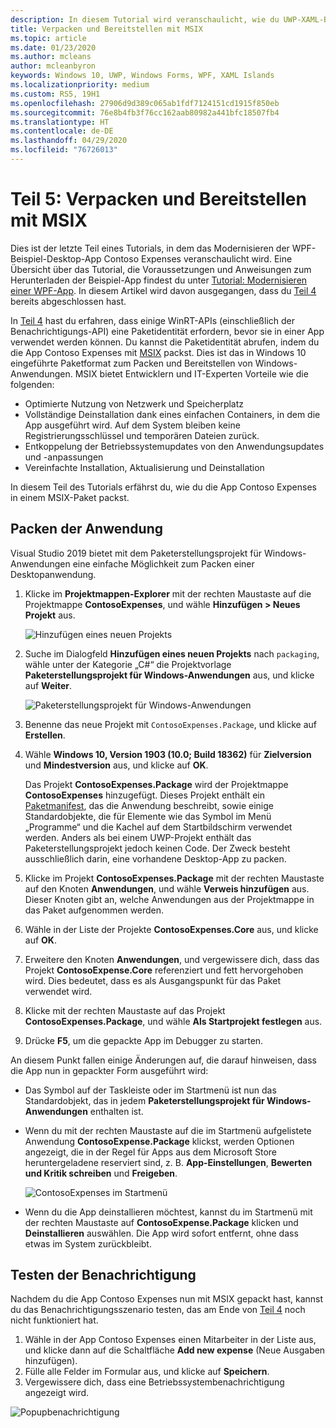 ```yaml
---
description: In diesem Tutorial wird veranschaulicht, wie du UWP-XAML-Benutzeroberflächen hinzufügst, MSIX-Pakete erstellst und andere moderne Komponenten in deine WPF-App integrierst.
title: Verpacken und Bereitstellen mit MSIX
ms.topic: article
ms.date: 01/23/2020
ms.author: mcleans
author: mcleanbyron
keywords: Windows 10, UWP, Windows Forms, WPF, XAML Islands
ms.localizationpriority: medium
ms.custom: RS5, 19H1
ms.openlocfilehash: 27906d9d389c065ab1fdf7124151cd1915f850eb
ms.sourcegitcommit: 76e8b4fb3f76cc162aab80982a441bfc18507fb4
ms.translationtype: HT
ms.contentlocale: de-DE
ms.lasthandoff: 04/29/2020
ms.locfileid: "76726013"
---
```

# <a name="part-5-package-and-deploy-with-msix"></a>Teil 5: Verpacken und Bereitstellen mit MSIX

Dies ist der letzte Teil eines Tutorials, in dem das Modernisieren der WPF-Beispiel-Desktop-App Contoso Expenses veranschaulicht wird. Eine Übersicht über das Tutorial, die Voraussetzungen und Anweisungen zum Herunterladen der Beispiel-App findest du unter [Tutorial: Modernisieren einer WPF-App](modernize-wpf-tutorial.md). In diesem Artikel wird davon ausgegangen, dass du [Teil 4](modernize-wpf-tutorial-4.md) bereits abgeschlossen hast.

In [Teil 4](modernize-wpf-tutorial-4.md) hast du erfahren, dass einige WinRT-APIs (einschließlich der Benachrichtigungs-API) eine Paketidentität erfordern, bevor sie in einer App verwendet werden können. Du kannst die Paketidentität abrufen, indem du die App Contoso Expenses mit [MSIX](https://docs.microsoft.com/windows/msix) packst. Dies ist das in Windows 10 eingeführte Paketformat zum Packen und Bereitstellen von Windows-Anwendungen. MSIX bietet Entwicklern und IT-Experten Vorteile wie die folgenden:

- Optimierte Nutzung von Netzwerk und Speicherplatz
- Vollständige Deinstallation dank eines einfachen Containers, in dem die App ausgeführt wird. Auf dem System bleiben keine Registrierungsschlüssel und temporären Dateien zurück.
- Entkoppelung der Betriebssystemupdates von den Anwendungsupdates und -anpassungen
- Vereinfachte Installation, Aktualisierung und Deinstallation

In diesem Teil des Tutorials erfährst du, wie du die App Contoso Expenses in einem MSIX-Paket packst.

## <a name="package-the-application"></a>Packen der Anwendung

Visual Studio 2019 bietet mit dem Paketerstellungsprojekt für Windows-Anwendungen eine einfache Möglichkeit zum Packen einer Desktopanwendung. 

1. Klicke im **Projektmappen-Explorer** mit der rechten Maustaste auf die Projektmappe **ContosoExpenses**, und wähle **Hinzufügen > Neues Projekt** aus.

    ![Hinzufügen eines neuen Projekts](images/wpf-modernize-tutorial/AddNewProject.png)

3. Suche im Dialogfeld **Hinzufügen eines neuen Projekts** nach `packaging`, wähle unter der Kategorie „C#“ die Projektvorlage **Paketerstellungsprojekt für Windows-Anwendungen** aus, und klicke auf **Weiter**.

    ![Paketerstellungsprojekt für Windows-Anwendungen](images/wpf-modernize-tutorial/WAP.png)

4. Benenne das neue Projekt mit `ContosoExpenses.Package`, und klicke auf **Erstellen**.

5. Wähle **Windows 10, Version 1903 (10.0; Build 18362)** für **Zielversion** und **Mindestversion** aus, und klicke auf **OK**.

    Das Projekt **ContosoExpenses.Package** wird der Projektmappe **ContosoExpenses** hinzugefügt. Dieses Projekt enthält ein [Paketmanifest](https://docs.microsoft.com/uwp/schemas/appxpackage/uapmanifestschema/schema-root), das die Anwendung beschreibt, sowie einige Standardobjekte, die für Elemente wie das Symbol im Menü „Programme“ und die Kachel auf dem Startbildschirm verwendet werden. Anders als bei einem UWP-Projekt enthält das Paketerstellungsprojekt jedoch keinen Code. Der Zweck besteht ausschließlich darin, eine vorhandene Desktop-App zu packen.

6. Klicke im Projekt **ContosoExpenses.Package** mit der rechten Maustaste auf den Knoten **Anwendungen**, und wähle **Verweis hinzufügen** aus. Dieser Knoten gibt an, welche Anwendungen aus der Projektmappe in das Paket aufgenommen werden.

6. Wähle in der Liste der Projekte **ContosoExpenses.Core** aus, und klicke auf **OK**.

7. Erweitere den Knoten **Anwendungen**, und vergewissere dich, dass das Projekt **ContosoExpense.Core** referenziert und fett hervorgehoben wird. Dies bedeutet, dass es als Ausgangspunkt für das Paket verwendet wird.

8. Klicke mit der rechten Maustaste auf das Projekt **ContosoExpenses.Package**, und wähle **Als Startprojekt festlegen** aus.

9. Drücke **F5**, um die gepackte App im Debugger zu starten.

An diesem Punkt fallen einige Änderungen auf, die darauf hinweisen, dass die App nun in gepackter Form ausgeführt wird:

- Das Symbol auf der Taskleiste oder im Startmenü ist nun das Standardobjekt, das in jedem **Paketerstellungsprojekt für Windows-Anwendungen** enthalten ist.
- Wenn du mit der rechten Maustaste auf die im Startmenü aufgelistete Anwendung **ContosoExpense.Package** klickst, werden Optionen angezeigt, die in der Regel für Apps aus dem Microsoft Store heruntergeladene reserviert sind, z. B. **App-Einstellungen**, **Bewerten und Kritik schreiben** und **Freigeben**.

    ![ContosoExpenses im Startmenü](images/wpf-modernize-tutorial/StartMenu.png)

- Wenn du die App deinstallieren möchtest, kannst du im Startmenü mit der rechten Maustaste auf **ContosoExpense.Package** klicken und **Deinstallieren** auswählen. Die App wird sofort entfernt, ohne dass etwas im System zurückbleibt.

## <a name="test-the-notification"></a>Testen der Benachrichtigung

Nachdem du die App Contoso Expenses nun mit MSIX gepackt hast, kannst du das Benachrichtigungsszenario testen, das am Ende von [Teil 4](modernize-wpf-tutorial-4.md) noch nicht funktioniert hat.

1. Wähle in der App Contoso Expenses einen Mitarbeiter in der Liste aus, und klicke dann auf die Schaltfläche **Add new expense** (Neue Ausgaben hinzufügen).
2. Fülle alle Felder im Formular aus, und klicke auf **Speichern**.
3. Vergewissere dich, dass eine Betriebssystembenachrichtigung angezeigt wird.

![Popupbenachrichtigung](images/wpf-modernize-tutorial/ToastNotification.png)
